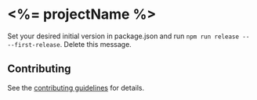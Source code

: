 # <%= projectName %>

Set your desired initial version in package.json and run `npm run release -- --first-release`. Delete this message.

## Contributing
See the [contributing guidelines](./CONTRIBUTING.md) for details.
